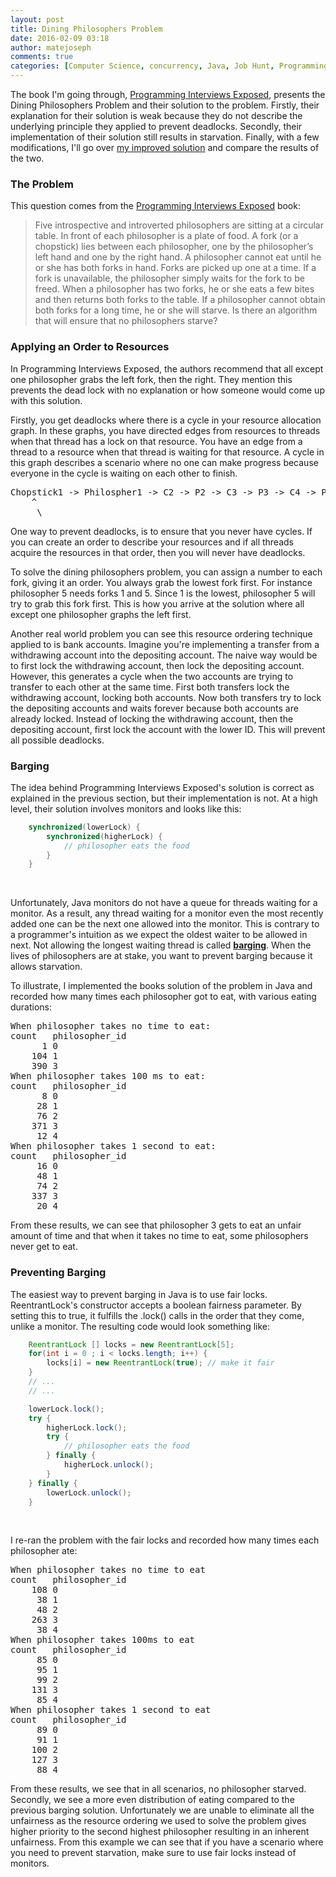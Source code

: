 ```yaml
---
layout: post
title: Dining Philosophers Problem
date: 2016-02-09 03:18
author: matejoseph
comments: true
categories: [Computer Science, concurrency, Java, Job Hunt, Programming]
---
```

The book I'm going through, <a href="http://www.amazon.com/Programming-Interviews-Exposed-Secrets-Landing/dp/1118261364/ref=sr_1_1?ie=UTF8&amp;qid=1454104897&amp;sr=8-1&amp;keywords=programming+interviews+exposed">Programming Interviews Exposed</a>, presents the Dining Philosophers Problem and their solution to the problem. Firstly, their explanation for their solution is weak because they do not describe the underlying principle they applied to prevent deadlocks. Secondly, their implementation of their solution still results in starvation. Finally, with a few modifications, I'll go over <a href="https://github.com/josephmate/coding_interview_practice/tree/master/dining_philosophers">my improved solution</a> and compare the results of the two.
<h3>The Problem</h3>
This question comes from the <a href="http://www.amazon.com/Programming-Interviews-Exposed-Secrets-Landing/dp/1118261364/ref=sr_1_1?ie=UTF8&amp;qid=1454104897&amp;sr=8-1&amp;keywords=programming+interviews+exposed">Programming Interviews Exposed</a> book:
<blockquote>Five introspective and introverted philosophers are sitting at a circular table. In front of each philosopher is a plate of food. A fork (or a chopstick) lies between each philosopher, one by the philosopher’s left hand and one by the right hand. A philosopher cannot eat until he or she has both forks in hand. Forks are picked up one at a time. If a fork is unavailable, the philosopher simply waits for the fork to be freed. When a philosopher has two forks, he or she eats a few bites and then returns both forks to the table. If a philosopher cannot obtain both forks for a long time, he or she will starve. Is there an algorithm that will ensure that no philosophers starve?</blockquote>
<h3>Applying an Order to Resources</h3>
In Programming Interviews Exposed, the authors recommend that all except one philosopher grabs the left fork, then the right. They mention this prevents the dead lock with no explanation or how someone would come up with this solution.

Firstly, you get deadlocks where there is a cycle in your resource allocation graph. In these graphs, you have directed edges from resources to threads when that thread has a lock on that resource. You have an edge from a thread to a resource when that thread is waiting for that resource. A cycle in this graph describes a scenario where no one can make progress because everyone in the cycle is waiting on each other to finish.
<pre>
Chopstick1 -> Philospher1 -> C2 -> P2 -> C3 -> P3 -> C4 -> P4 -> C5 -> P5
    ^                                                                  /
     \________________________________________________________________/</pre>
One way to prevent deadlocks, is to ensure that you never have cycles. If you can create an order to describe your resources and if all threads acquire the resources in that order, then you will never have deadlocks.

To solve the dining philosophers problem, you can assign a number to each fork, giving it an order. You always grab the lowest fork first. For instance philosopher 5 needs forks 1 and 5. Since 1 is the lowest, philosopher 5 will try to grab this fork first. This is how you arrive at the solution where all except one philosopher graphs the left first.

Another real world problem you can see this resource ordering technique applied to is bank accounts. Imagine you're implementing a transfer from a withdrawing account into the depositing account. The naive way would be to first lock the withdrawing account, then lock the depositing account. However, this generates a cycle when the two accounts are trying to transfer to each other at the same time. First both transfers lock the withdrawing account, locking both accounts. Now both transfers try to lock the depositing accounts and waits forever because both accounts are already locked. Instead of locking the withdrawing account, then the depositing account, first lock the account with the lower ID. This will prevent all possible deadlocks.
<h3>Barging</h3>
The idea behind Programming Interviews Exposed's solution is correct as explained in the previous section, but their implementation is not. At a high level, their solution involves monitors and looks like this:

```java
    synchronized(lowerLock) {
        synchronized(higherLock) {
            // philosopher eats the food
        }
    }
```

&nbsp;

Unfortunately, Java monitors do not have a queue for threads waiting for a monitor. As a result, any thread waiting for a monitor even the most recently added one can be the next one allowed into the monitor. This is contrary to a programmer's intuition as we expect the oldest waiter to be allowed in next. Not allowing the longest waiting thread is called <span style="text-decoration:underline;"><strong>barging</strong></span>. When the lives of philosophers are at stake, you want to prevent barging because it allows starvation.

To illustrate, I implemented the books solution of the problem in Java and recorded how many times each philosopher got to eat, with various eating durations:
<pre>When philosopher takes no time to eat:
count   philosopher_id
      1 0
    104 1
    390 3
When philosopher takes 100 ms to eat:
count   philosopher_id
      8 0
     28 1
     76 2
    371 3
     12 4
When philosopher takes 1 second to eat:
count   philosopher_id
     16 0
     48 1
     74 2
    337 3
     20 4</pre>
From these results, we can see that philosopher 3 gets to eat an unfair amount of time and that when it takes no time to eat, some philosophers never get to eat.
<h3>Preventing Barging</h3>
The easiest way to prevent barging in Java is to use fair locks. ReentrantLock's constructor accepts a boolean fairness parameter. By setting this to true, it fulfills the .lock() calls in the order that they come, unlike a monitor. The resulting code would look something like:

```java
    ReentrantLock [] locks = new ReentrantLock[5];
    for(int i = 0 ; i < locks.length; i++) {
        locks[i] = new ReentrantLock(true); // make it fair
    }
    // ...
    // ...

    lowerLock.lock();
    try {
        higherLock.lock();
        try {
            // philosopher eats the food
        } finally {
            higherLock.unlock();
        }
    } finally {
        lowerLock.unlock();
    }
```

&nbsp;

I re-ran the problem with the fair locks and recorded how many times each philosopher ate:
<pre>When philosopher takes no time to eat
count   philosopher_id
    108 0
     38 1
     48 2
    263 3
     38 4
When philosopher takes 100ms to eat
count   philosopher_id
     85 0
     95 1
     99 2
    131 3
     85 4
When philosopher takes 1 second to eat
count   philosopher_id
     89 0
     91 1
    100 2
    127 3
     88 4</pre>
From these results, we see that in all scenarios, no philosopher starved. Secondly, we see a more even distribution of eating compared to the previous barging solution. Unfortunately we are unable to eliminate all the unfairness as the resource ordering we used to solve the problem gives higher priority to the second highest philosopher resulting in an inherent unfairness. From this example we can see that if you have a scenario where you need to prevent starvation, make sure to use fair locks instead of monitors.


